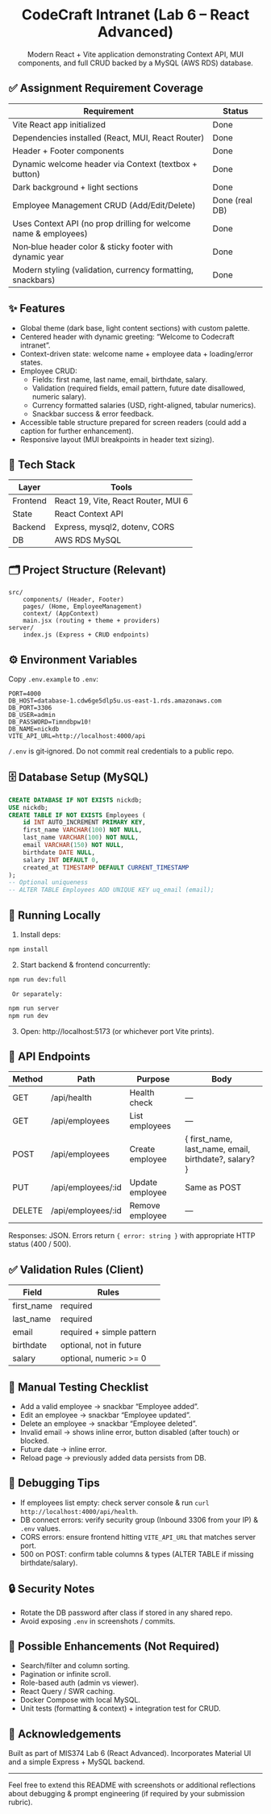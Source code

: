 <div align="center">

# CodeCraft Intranet (Lab 6 – React Advanced)

Modern React + Vite application demonstrating Context API, MUI components, and full CRUD backed by a MySQL (AWS RDS) database.

</div>

## ✅ Assignment Requirement Coverage
| Requirement | Status |
|-------------|--------|
| Vite React app initialized | Done |
| Dependencies installed (React, MUI, React Router) | Done |
| Header + Footer components | Done |
| Dynamic welcome header via Context (textbox + button) | Done |
| Dark background + light sections | Done |
| Employee Management CRUD (Add/Edit/Delete) | Done (real DB) |
| Uses Context API (no prop drilling for welcome name & employees) | Done |
| Non‑blue header color & sticky footer with dynamic year | Done |
| Modern styling (validation, currency formatting, snackbars) | Done |

## ✨ Features
- Global theme (dark base, light content sections) with custom palette.
- Centered header with dynamic greeting: “Welcome <name> to Codecraft intranet”.
- Context-driven state: welcome name + employee data + loading/error states.
- Employee CRUD:
	- Fields: first name, last name, email, birthdate, salary.
	- Validation (required fields, email pattern, future date disallowed, numeric salary).
	- Currency formatted salaries (USD, right-aligned, tabular numerics).
	- Snackbar success & error feedback.
- Accessible table structure prepared for screen readers (could add a caption for further enhancement).
- Responsive layout (MUI breakpoints in header text sizing).

## 🧱 Tech Stack
| Layer | Tools |
|-------|-------|
| Frontend | React 19, Vite, React Router, MUI 6 |
| State | React Context API |
| Backend | Express, mysql2, dotenv, CORS |
| DB | AWS RDS MySQL |

## 🗂 Project Structure (Relevant)
```
src/
	components/ (Header, Footer)
	pages/ (Home, EmployeeManagement)
	context/ (AppContext)
	main.jsx (routing + theme + providers)
server/
	index.js (Express + CRUD endpoints)
```

## ⚙️ Environment Variables
Copy `.env.example` to `.env`:
```
PORT=4000
DB_HOST=database-1.cdw6ge5dlp5u.us-east-1.rds.amazonaws.com
DB_PORT=3306
DB_USER=admin
DB_PASSWORD=Timndbpw10!
DB_NAME=nickdb
VITE_API_URL=http://localhost:4000/api
```
`/.env` is git‑ignored. Do not commit real credentials to a public repo.

## 🗄 Database Setup (MySQL)
```sql
CREATE DATABASE IF NOT EXISTS nickdb;
USE nickdb;
CREATE TABLE IF NOT EXISTS Employees (
	id INT AUTO_INCREMENT PRIMARY KEY,
	first_name VARCHAR(100) NOT NULL,
	last_name VARCHAR(100) NOT NULL,
	email VARCHAR(150) NOT NULL,
	birthdate DATE NULL,
	salary INT DEFAULT 0,
	created_at TIMESTAMP DEFAULT CURRENT_TIMESTAMP
);
-- Optional uniqueness
-- ALTER TABLE Employees ADD UNIQUE KEY uq_email (email);
```

## 🚀 Running Locally
1. Install deps:
```bash
npm install
```
2. Start backend & frontend concurrently:
```bash
npm run dev:full
```
	 Or separately:
```bash
npm run server
npm run dev
```
3. Open: http://localhost:5173 (or whichever port Vite prints).

## 🔌 API Endpoints
| Method | Path | Purpose | Body |
|--------|------|---------|------|
| GET | /api/health | Health check | — |
| GET | /api/employees | List employees | — |
| POST | /api/employees | Create employee | { first_name, last_name, email, birthdate?, salary? } |
| PUT | /api/employees/:id | Update employee | Same as POST |
| DELETE | /api/employees/:id | Remove employee | — |

Responses: JSON. Errors return `{ error: string }` with appropriate HTTP status (400 / 500).

## ✅ Validation Rules (Client)
| Field | Rules |
|-------|-------|
| first_name | required |
| last_name | required |
| email | required + simple pattern |
| birthdate | optional, not in future |
| salary | optional, numeric >= 0 |

## 🧪 Manual Testing Checklist
- Add a valid employee → snackbar “Employee added”.
- Edit an employee → snackbar “Employee updated”.
- Delete an employee → snackbar “Employee deleted”.
- Invalid email → shows inline error, button disabled (after touch) or blocked.
- Future date → inline error.
- Reload page → previously added data persists from DB.

## 🐛 Debugging Tips
- If employees list empty: check server console & run `curl http://localhost:4000/api/health`.
- DB connect errors: verify security group (Inbound 3306 from your IP) & `.env` values.
- CORS errors: ensure frontend hitting `VITE_API_URL` that matches server port.
- 500 on POST: confirm table columns & types (ALTER TABLE if missing birthdate/salary).

## 🔒 Security Notes
- Rotate the DB password after class if stored in any shared repo.
- Avoid exposing `.env` in screenshots / commits.

## 🚧 Possible Enhancements (Not Required)
- Search/filter and column sorting.
- Pagination or infinite scroll.
- Role-based auth (admin vs viewer).
- React Query / SWR caching.
- Docker Compose with local MySQL.
- Unit tests (formatting & context) + integration test for CRUD.

## 🙌 Acknowledgements
Built as part of MIS374 Lab 6 (React Advanced). Incorporates Material UI and a simple Express + MySQL backend.

---
Feel free to extend this README with screenshots or additional reflections about debugging & prompt engineering (if required by your submission rubric).
